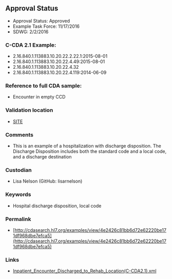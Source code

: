 ## Approval Status 

* Approval Status: Approved
* Example Task Force: 11/17/2016
* SDWG: 2/2/2016

### C-CDA 2.1 Example:

* 2.16.840.1.113883.10.20.22.2.22.1:2015-08-01
* 2.16.840.1.113883.10.20.22.4.49:2015-08-01
* 2.16.840.1.113883.10.20.22.4.32
* 2.16.840.1.113883.10.20.22.4.119:2014-06-09

### Reference to full CDA sample:
* Encounter in empty CCD


### Validation location

* [SITE](https://site.healthit.gov/sandbox-ccda/ccda-validator)


### Comments

* This is an example of a hospitalization with discharge disposition. The Discharge Disposition includes both the standard code and a local code, and a discharge destination

### Custodian

* Lisa Nelson (GitHub: lisarnelson)



### Keywords

* Hospital discharge disposition, local code


### Permalink

* [http://cdasearch.hl7.org/examples/view/4e2426c81bb6d72e62220be171df968dbe7efca5](http://cdasearch.hl7.org/examples/view/4e2426c81bb6d72e62220be171df968dbe7efca5)

### Links

* [Inpatient_Encounter_Discharged_to_Rehab_Location(C-CDA2.1).xml](https://github.com/HL7/C-CDA-Examples/tree/master/Encounters/Inpatient%20Encounter%20Discharged%20to%20Rehab%20Location/Inpatient_Encounter_Discharged_to_Rehab_Location%28C-CDA2.1%29.xml)
